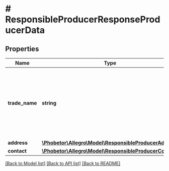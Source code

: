# # ResponsibleProducerResponseProducerData

## Properties

Name | Type | Description | Notes
------------ | ------------- | ------------- | -------------
**trade_name** | **string** | Name of company, first name and last name or trade name of company responsible for producing product. | [optional]
**address** | [**\Phobetor\Allegro\Model\ResponsibleProducerAddress**](ResponsibleProducerAddress.md) |  | [optional]
**contact** | [**\Phobetor\Allegro\Model\ResponsibleProducerContact**](ResponsibleProducerContact.md) |  | [optional]

[[Back to Model list]](../../README.md#models) [[Back to API list]](../../README.md#endpoints) [[Back to README]](../../README.md)
